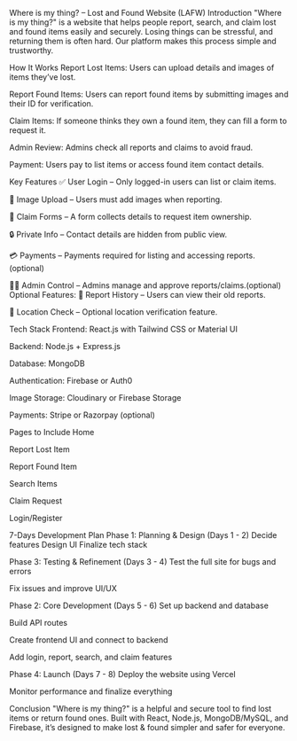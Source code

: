 Where is my thing? – Lost and Found Website (LAFW)
Introduction
"Where is my thing?" is a website that helps people report, search, and claim lost and found items easily and securely. Losing things can be stressful, and returning them is often hard. Our platform makes this process simple and trustworthy.

How It Works
Report Lost Items: Users can upload details and images of items they’ve lost.

Report Found Items: Users can report found items by submitting images and their ID for verification.

Claim Items: If someone thinks they own a found item, they can fill a form to request it.

Admin Review: Admins check all reports and claims to avoid fraud.

Payment: Users pay to list items or access found item contact details.

Key Features
✅ User Login – Only logged-in users can list or claim items.

📸 Image Upload – Users must add images when reporting.

📝 Claim Forms – A form collects details to request item ownership.

🔒 Private Info – Contact details are hidden from public view.

💳 Payments – Payments required for listing and accessing reports. (optional)

🧑‍💼 Admin Control – Admins manage and approve reports/claims.(optional)
Optional Features:
📜 Report History – Users can view their old reports.

📍 Location Check – Optional location verification feature.

Tech Stack
Frontend: React.js with Tailwind CSS or Material UI

Backend: Node.js + Express.js

Database: MongoDB

Authentication: Firebase or Auth0

Image Storage: Cloudinary or Firebase Storage

Payments: Stripe or Razorpay (optional)

Pages to Include
Home

Report Lost Item

Report Found Item

Search Items

Claim Request

Login/Register

7-Days Development Plan
Phase 1: Planning & Design (Days 1 - 2)
Decide features
Design UI
Finalize tech stack

Phase 3: Testing & Refinement (Days 3 - 4)
Test the full site for bugs and errors

Fix issues and improve UI/UX

Phase 2: Core Development (Days 5 - 6)
Set up backend and database

Build API routes

Create frontend UI and connect to backend

Add login, report, search, and claim features

Phase 4: Launch (Days 7 - 8)
Deploy the website using Vercel

Monitor performance and finalize everything

Conclusion
"Where is my thing?" is a helpful and secure tool to find lost items or return found ones. Built with React, Node.js, MongoDB/MySQL, and Firebase, it’s designed to make lost & found simpler and safer for everyone.
